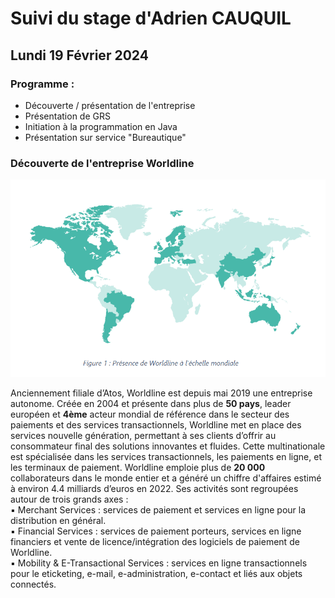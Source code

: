 # Suivi du stage d'Adrien CAUQUIL

## Lundi 19 Février 2024

### Programme : 
- Découverte / présentation de l'entreprise
- Présentation de GRS
- Initiation à la programmation en Java
- Présentation sur service "Bureautique"

### Découverte de l'entreprise Worldline

![Worldline_in_the_world](image/worldline_monde.PNG)

Anciennement filiale d’Atos, Worldline est depuis mai 2019 une entreprise autonome.
Créée en 2004 et présente dans plus de **50 pays**, leader européen et **4ème** acteur mondial de
référence dans le secteur des paiements et des services transactionnels, Worldline met en
place des services nouvelle génération, permettant à ses clients d’offrir au consommateur
final des solutions innovantes et fluides. Cette multinationale est spécialisée dans les services
transactionnels, les paiements en ligne, et les terminaux de paiement. Worldline emploie plus
de **20 000** collaborateurs dans le monde entier et a généré un chiffre d'affaires estimé à
environ 4.4 milliards d’euros en 2022. Ses activités sont regroupées autour de trois grands
axes :  
  ▪ Merchant Services : services de paiement et services en ligne pour la distribution
  en général.  
  ▪ Financial Services : services de paiement porteurs, services en ligne financiers et
  vente de licence/intégration des logiciels de paiement de Worldline.  
  ▪ Mobility & E-Transactional Services : services en ligne transactionnels pour le eticketing, e-mail, e-administration, e-contact et liés aux objets connectés.  